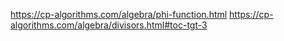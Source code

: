 https://cp-algorithms.com/algebra/phi-function.html
https://cp-algorithms.com/algebra/divisors.html#toc-tgt-3